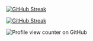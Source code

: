<a href="https://git.io/streak-stats"><img src="https://github-readme-streak-stats.herokuapp.com?user=jkschola" alt="GitHub Streak" /></a>







[![GitHub Streak](https://streak-stats.demolab.com/?user=jkschola)](https://git.io/streak-stats)
















![Profile view counter on GitHub](https://komarev.com/ghpvc/?username=jkschola)


